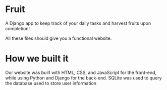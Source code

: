 # Fruit
A Django app to keep track of your daily tasks and harvest fruits upon completion!


All these files should give you a functional website. 
# How we built it
Our website was built with HTML, CSS, and JavaScript for the front-end, while using Python and Django for the back-end. SQLite was used to query the database used to store user information
